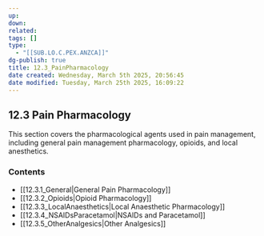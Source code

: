 ```yaml
---
up: 
down: 
related: 
tags: []
type:
  - "[[SUB.LO.C.PEX.ANZCA]]"
dg-publish: true
title: 12.3_PainPharmacology
date created: Wednesday, March 5th 2025, 20:56:45
date modified: Tuesday, March 25th 2025, 16:09:22
---
```


## 12.3 Pain Pharmacology

This section covers the pharmacological agents used in pain management, including general pain management pharmacology, opioids, and local anesthetics.

### Contents

- [[12.3.1_General|General Pain Pharmacology]]
- [[12.3.2_Opioids|Opioid Pharmacology]]
- [[12.3.3_LocalAnaesthetics|Local Anaesthetic Pharmacology]]
- [[12.3.4_NSAIDsParacetamol|NSAIDs and Paracetamol]]
- [[12.3.5_OtherAnalgesics|Other Analgesics]]
